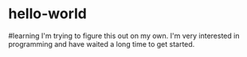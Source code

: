 # hello-world
#learning
I'm trying to figure this out on my own. I'm very interested in programming and have waited a long time to get started. 
